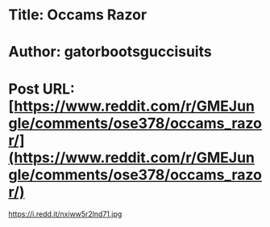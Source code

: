 # Title: Occams Razor
# Author: gatorbootsguccisuits
# Post URL: [https://www.reddit.com/r/GMEJungle/comments/ose378/occams_razor/](https://www.reddit.com/r/GMEJungle/comments/ose378/occams_razor/)


https://i.redd.it/nxiww5r2lnd71.jpg